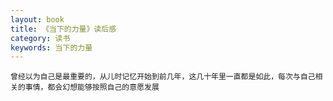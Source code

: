 ```yaml
---
layout: book
title: 《当下的力量》读后感
category: 读书
keywords: 当下的力量
---
```

	曾经以为自己是最重要的，从儿时记忆开始到前几年，这几十年里一直都是如此，每次与自己相关的事情，都会幻想能够按照自己的意愿发展